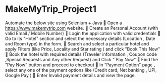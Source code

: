 # MakeMyTrip_Project1
Automate the below site using Selenium + Java  Open a https://www.makemytrip.com website.  Create an Personal Account (with valid Email / Mobile Number)  Login the application with valid credentials  Go to its "Hotel" section and select the necessary details (Location , Date and Room type) in the form.  Search and select a particular hotel and apply Filters (like Price, Locality and Star rating ) and click "Book This Now"  Book the hotel with required details (Traveler information , Coupon code ,Special Requests and Any other Request) and Click " Pay Now"  Find the "Pay Now” button and proceed to checkout  In “Payment Option" page , select any one of the payment options like (Credit card, Net banking , UPI, Google Pay )  Enter Invalid payment details and view the page.
